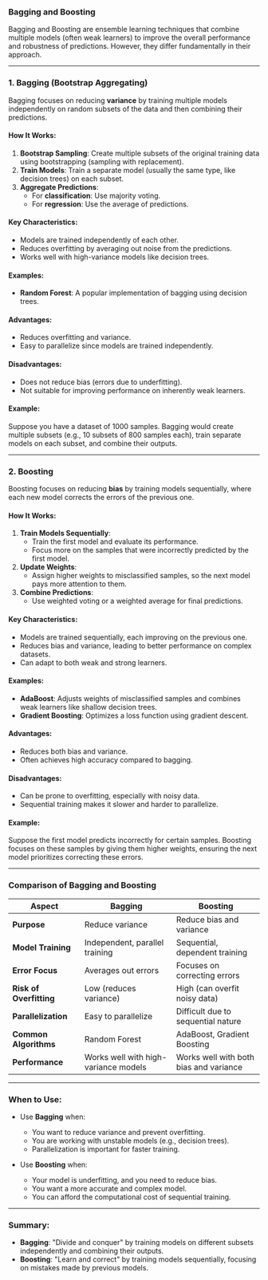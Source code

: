 ### **Bagging and Boosting**

Bagging and Boosting are ensemble learning techniques that combine multiple models (often weak learners) to improve the overall performance and robustness of predictions. However, they differ fundamentally in their approach.

---

### **1. Bagging (Bootstrap Aggregating)**

Bagging focuses on reducing **variance** by training multiple models independently on random subsets of the data and then combining their predictions.

#### **How It Works**:

1. **Bootstrap Sampling**: Create multiple subsets of the original training data using bootstrapping (sampling with replacement).
2. **Train Models**: Train a separate model (usually the same type, like decision trees) on each subset.
3. **Aggregate Predictions**:
    - For **classification**: Use majority voting.
    - For **regression**: Use the average of predictions.

#### **Key Characteristics**:

- Models are trained independently of each other.
- Reduces overfitting by averaging out noise from the predictions.
- Works well with high-variance models like decision trees.

#### **Examples**:

- **Random Forest**: A popular implementation of bagging using decision trees.

#### **Advantages**:

- Reduces overfitting and variance.
- Easy to parallelize since models are trained independently.

#### **Disadvantages**:

- Does not reduce bias (errors due to underfitting).
- Not suitable for improving performance on inherently weak learners.

#### **Example**:

Suppose you have a dataset of 1000 samples. Bagging would create multiple subsets (e.g., 10 subsets of 800 samples each), train separate models on each subset, and combine their outputs.

---

### **2. Boosting**

Boosting focuses on reducing **bias** by training models sequentially, where each new model corrects the errors of the previous one.

#### **How It Works**:

1. **Train Models Sequentially**:
    - Train the first model and evaluate its performance.
    - Focus more on the samples that were incorrectly predicted by the first model.
2. **Update Weights**:
    - Assign higher weights to misclassified samples, so the next model pays more attention to them.
3. **Combine Predictions**:
    - Use weighted voting or a weighted average for final predictions.

#### **Key Characteristics**:

- Models are trained sequentially, each improving on the previous one.
- Reduces bias and variance, leading to better performance on complex datasets.
- Can adapt to both weak and strong learners.

#### **Examples**:

- **AdaBoost**: Adjusts weights of misclassified samples and combines weak learners like shallow decision trees.
- **Gradient Boosting**: Optimizes a loss function using gradient descent.

#### **Advantages**:

- Reduces both bias and variance.
- Often achieves high accuracy compared to bagging.

#### **Disadvantages**:

- Can be prone to overfitting, especially with noisy data.
- Sequential training makes it slower and harder to parallelize.

#### **Example**:

Suppose the first model predicts incorrectly for certain samples. Boosting focuses on these samples by giving them higher weights, ensuring the next model prioritizes correcting these errors.

---

### **Comparison of Bagging and Boosting**

|**Aspect**|**Bagging**|**Boosting**|
|---|---|---|
|**Purpose**|Reduce variance|Reduce bias and variance|
|**Model Training**|Independent, parallel training|Sequential, dependent training|
|**Error Focus**|Averages out errors|Focuses on correcting errors|
|**Risk of Overfitting**|Low (reduces variance)|High (can overfit noisy data)|
|**Parallelization**|Easy to parallelize|Difficult due to sequential nature|
|**Common Algorithms**|Random Forest|AdaBoost, Gradient Boosting|
|**Performance**|Works well with high-variance models|Works well with both bias and variance|

---

### **When to Use**:

- Use **Bagging** when:
    
    - You want to reduce variance and prevent overfitting.
    - You are working with unstable models (e.g., decision trees).
    - Parallelization is important for faster training.
- Use **Boosting** when:
    
    - Your model is underfitting, and you need to reduce bias.
    - You want a more accurate and complex model.
    - You can afford the computational cost of sequential training.

---

### **Summary**:

- **Bagging**: "Divide and conquer" by training models on different subsets independently and combining their outputs.
- **Boosting**: "Learn and correct" by training models sequentially, focusing on mistakes made by previous models.